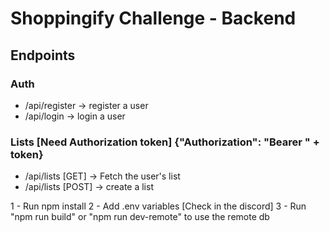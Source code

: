 # Shoppingify Challenge - Backend

## Endpoints

### Auth

- /api/register -> register a user
- /api/login -> login a user

### Lists [Need Authorization token] {"Authorization": "Bearer " + token}

- /api/lists [GET] -> Fetch the user's list
- /api/lists [POST] -> create a list

1 - Run npm install
2 - Add .env variables [Check in the discord]
3 - Run "npm run build" or "npm run dev-remote" to use the remote db

